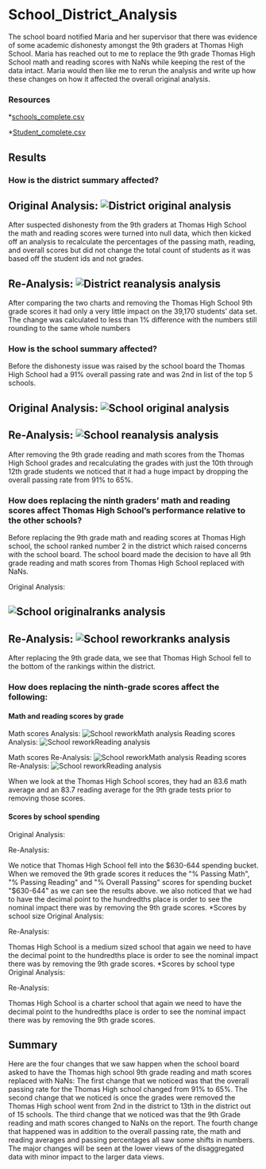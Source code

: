 # School_District_Analysis
The school board notified Maria and her supervisor that there was evidence of some academic dishonesty amongst the 9th graders at Thomas High School. Maria has reached out to me to replace the 9th grade Thomas High School math and reading scores with NaNs while keeping the rest of the data intact. Maria would then like me to rerun the analysis and write up how these changes on how it affected the overall original analysis.
### Resources
*[schools_complete.csv](https://github.com/backwater-graphics/School_District_Analysis/blob/main/Resources/schools_complete.csv) 

*[Student_complete.csv](https://github.com/backwater-graphics/Student_District_Analysis/blob/main/Resources/schools_complete.csv)

## Results
### How is the district summary affected?
Original Analysis:
![District original analysis](https://github.com/backwater-graphics/School_District_Analysis/blob/main/Images/District%20Summary/originals-district.png)
---
After suspected dishonesty from the 9th graders at Thomas High School the math and reading scores were turned into null data, which then kicked off an analysis to recalculate the percentages of the passing math, reading, and overall scores but did not change the total count of students as it was based off the student ids and not grades.

Re-Analysis:
![District reanalysis analysis](https://github.com/backwater-graphics/School_District_Analysis/blob/main/Images/District%20Summary/rework-district.png)
---
After comparing the two charts and removing the Thomas High School 9th grade scores it had only a very little impact on the 39,170 students’ data set. The change was calculated to less than 1% difference with the numbers still rounding to the same whole numbers

### How is the school summary affected?

Before the dishonesty issue was raised by the school board the Thomas High School had a 91% overall passing rate and was 2nd in list of the top 5 schools.

Original Analysis: 
![School original analysis](https://github.com/backwater-graphics/School_District_Analysis/blob/main/Images/School%20Summary/school-summary-original.png)
---
Re-Analysis:
 ![School reanalysis analysis](https://github.com/backwater-graphics/School_District_Analysis/blob/main/Images/School%20Summary/school-summary-rework.png)
---
After removing the 9th grade reading and math scores from the Thomas High School grades and recalculating the grades with just the 10th through 12th grade students we noticed that it had a huge impact by dropping the overall passing rate from 91% to 65%.

### How does replacing the ninth graders’ math and reading scores affect Thomas High School’s performance relative to the other schools?

Before replacing the 9th grade math and reading scores at Thomas High school, the school ranked number 2 in the district which raised concerns with the school board. The school board made the decision to have all 9th grade reading and math scores from Thomas High School replaced with NaNs.

Original Analysis:

![School originalranks analysis](https://github.com/backwater-graphics/School_District_Analysis/blob/main/Images/Top5-schools.png)
--- 

Re-Analysis:
![School reworkranks analysis](https://github.com/backwater-graphics/School_District_Analysis/blob/main/Images/rework-school-rating.png)
--- 

After replacing the 9th grade data, we see that Thomas High School fell to the bottom of the rankings within the district.

### How does replacing the ninth-grade scores affect the following:
#### Math and reading scores by grade

Math scores Analysis:
![School reworkMath analysis](https://github.com/backwater-graphics/School_District_Analysis/blob/main/Images/Math%20and%20reading%20scores%20by%20grade/rework-math-scores.png)
Reading scores Analysis:
![School reworkReading analysis](https://github.com/backwater-graphics/School_District_Analysis/blob/main/Images/Math%20and%20reading%20scores%20by%20grade/rework-reading-scores.png)

Math scores Re-Analysis:
![School reworkMath analysis](https://github.com/backwater-graphics/School_District_Analysis/blob/main/Images/Math%20and%20reading%20scores%20by%20grade/rework-math-scores.png)
Reading scores Re-Analysis:
![School reworkReading analysis](https://github.com/backwater-graphics/School_District_Analysis/blob/main/Images/Math%20and%20reading%20scores%20by%20grade/rework-reading-scores.png)

When we look at the Thomas High School scores, they had an 83.6 math average and an 83.7 reading average for the 9th grade tests prior to removing those scores.

#### Scores by school spending
Original Analysis:
 
 
Re-Analysis:

 
 

We notice that Thomas High School fell into the $630-644 spending bucket. When we removed the 9th grade scores it reduces the "% Passing Math", "% Passing Reading" and "% Overall Passing" scores for spending bucket "$630-644" as we can see the results above. we also noticed that we had to have the decimal point to the hundredths place is order to see the nominal impact there was by removing the 9th grade scores.
*Scores by school size
Original Analysis:
 
Re-Analysis:
 
Thomas High School is a medium sized school that again we need to have the decimal point to the hundredths place is order to see the nominal impact there was by removing the 9th grade scores.
*Scores by school type
Original Analysis:
 
Re-Analysis:
 
Thomas High School is a charter school that again we need to have the decimal point to the hundredths place is order to see the nominal impact there was by removing the 9th grade scores.

## Summary
Here are the four changes that we saw happen when the school board asked to have the Thomas high school 9th grade reading and math scores replaced with NaNs: 
The first change that we noticed was that the overall passing rate for the Thomas High school changed from 91% to 65%.
The second change that we noticed is once the grades were removed the Thomas High school went from 2nd in the district to 13th in the district out of 15 schools.
The third change that we noticed was that the 9th Grade reading and math scores changed to NaNs on the report.
The fourth change that happened was in addition to the overall passing rate, the math and reading averages and passing percentages all saw some shifts in numbers.
The major changes will be seen at the lower views of the disaggregated data with minor impact to the larger data views.


